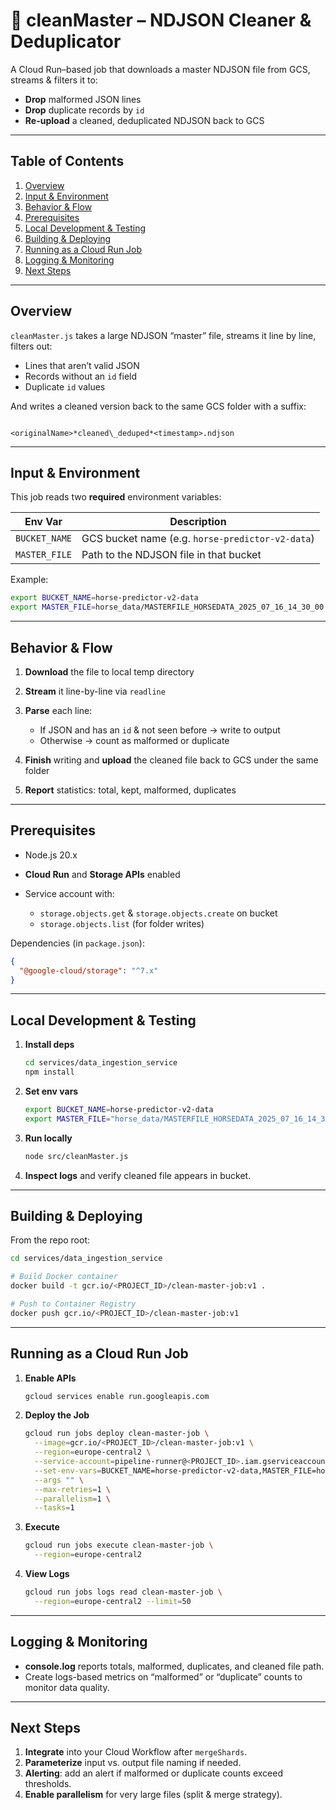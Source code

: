 # 🧹 cleanMaster – NDJSON Cleaner & Deduplicator

A Cloud Run–based job that downloads a master NDJSON file from GCS, streams & filters it to:

- **Drop** malformed JSON lines  
- **Drop** duplicate records by `id`  
- **Re-upload** a cleaned, deduplicated NDJSON back to GCS  

---

## Table of Contents

1. [Overview](#overview)  
2. [Input & Environment](#input--environment)  
3. [Behavior & Flow](#behavior--flow)  
4. [Prerequisites](#prerequisites)  
5. [Local Development & Testing](#local-development--testing)  
6. [Building & Deploying](#building--deploying)  
7. [Running as a Cloud Run Job](#running-as-a-cloud-run-job)  
8. [Logging & Monitoring](#logging--monitoring)  
9. [Next Steps](#next-steps)  

---

## Overview

`cleanMaster.js` takes a large NDJSON “master” file, streams it line by line, filters out:

- Lines that aren’t valid JSON  
- Records without an `id` field  
- Duplicate `id` values  

And writes a cleaned version back to the same GCS folder with a suffix:  
```

<originalName>*cleaned\_deduped*<timestamp>.ndjson

````

---

## Input & Environment

This job reads two **required** environment variables:

| Env Var         | Description                                  |
| --------------- | -------------------------------------------- |
| `BUCKET_NAME`   | GCS bucket name (e.g. `horse-predictor-v2-data`)    |
| `MASTER_FILE`   | Path to the NDJSON file in that bucket       |

Example:
```bash
export BUCKET_NAME=horse-predictor-v2-data
export MASTER_FILE=horse_data/MASTERFILE_HORSEDATA_2025_07_16_14_30_00.ndjson
````

---

## Behavior & Flow

1. **Download** the file to local temp directory
2. **Stream** it line-by-line via `readline`
3. **Parse** each line:

   * If JSON and has an `id` & not seen before → write to output
   * Otherwise → count as malformed or duplicate
4. **Finish** writing and **upload** the cleaned file back to GCS under the same folder
5. **Report** statistics: total, kept, malformed, duplicates

---

## Prerequisites

* Node.js 20.x
* **Cloud Run** and **Storage APIs** enabled
* Service account with:

  * `storage.objects.get` & `storage.objects.create` on bucket
  * `storage.objects.list` (for folder writes)

Dependencies (in `package.json`):

```json
{
  "@google-cloud/storage": "^7.x"
}
```

---

## Local Development & Testing

1. **Install deps**

   ```bash
   cd services/data_ingestion_service
   npm install
   ```

2. **Set env vars**

   ```bash
   export BUCKET_NAME=horse-predictor-v2-data
   export MASTER_FILE="horse_data/MASTERFILE_HORSEDATA_2025_07_16_14_30_00.ndjson"
   ```

3. **Run locally**

   ```bash
   node src/cleanMaster.js
   ```

4. **Inspect logs** and verify cleaned file appears in bucket.

---

## Building & Deploying

From the repo root:

```bash
cd services/data_ingestion_service

# Build Docker container
docker build -t gcr.io/<PROJECT_ID>/clean-master-job:v1 .

# Push to Container Registry
docker push gcr.io/<PROJECT_ID>/clean-master-job:v1
```

---

## Running as a Cloud Run Job

1. **Enable APIs**

   ```bash
   gcloud services enable run.googleapis.com
   ```

2. **Deploy the Job**

   ```bash
   gcloud run jobs deploy clean-master-job \
     --image=gcr.io/<PROJECT_ID>/clean-master-job:v1 \
     --region=europe-central2 \
     --service-account=pipeline-runner@<PROJECT_ID>.iam.gserviceaccount.com \
     --set-env-vars=BUCKET_NAME=horse-predictor-v2-data,MASTER_FILE=horse_data/MASTERFILE_HORSEDATA_<timestamp>.ndjson \
     --args "" \
     --max-retries=1 \
     --parallelism=1 \
     --tasks=1
   ```

3. **Execute**

   ```bash
   gcloud run jobs execute clean-master-job \
     --region=europe-central2
   ```

4. **View Logs**

   ```bash
   gcloud run jobs logs read clean-master-job \
     --region=europe-central2 --limit=50
   ```

---

## Logging & Monitoring

* **console.log** reports totals, malformed, duplicates, and cleaned file path.
* Create logs-based metrics on “malformed” or “duplicate” counts to monitor data quality.

---

## Next Steps

1. **Integrate** into your Cloud Workflow after `mergeShards`.
2. **Parameterize** input vs. output file naming if needed.
3. **Alerting**: add an alert if malformed or duplicate counts exceed thresholds.
4. **Enable parallelism** for very large files (split & merge strategy).

```
